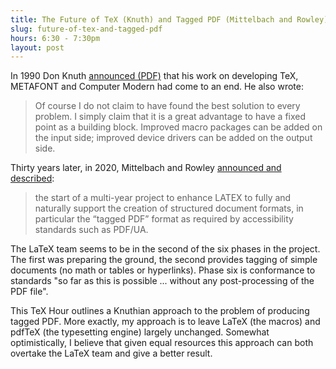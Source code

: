 ```yaml
---
title: The Future of TeX (Knuth) and Tagged PDF (Mittelbach and Rowley)
slug: future-of-tex-and-tagged-pdf
hours: 6:30 - 7:30pm
layout: post
---
```


<!-- { % youtube VvtZA2i-veg %} -->

In 1990 Don Knuth [announced
(PDF)](https://tug.org/TUGboat/tb11-4/tb30knut.pdf) that his work on
developing TeX, METAFONT and Computer Modern had come to an end. He
also wrote:

> Of course I do not claim to have found the best solution to every
problem. I simply claim that it is a great advantage to have a fixed
point as a building block. Improved macro packages can be added on the
input side; improved device drivers can be added on the output side.

Thirty years later, in 2020, Mittelbach and Rowley [announced and
described](https://www.latex-project.org/publications/2020-FMi-TUB-tb129mitt-tagpdf.pdf):


> the start of a multi-year project to enhance LATEX to fully and
naturally support the creation of structured document formats, in
particular the “tagged PDF” format as required by accessibility
standards such as PDF/UA.


The LaTeX team seems to be in the second of the six phases in the
project. The first was preparing the ground, the second provides
tagging of simple documents (no math or tables or hyperlinks). Phase
six is conformance to standards "so far as this is possible
... without any post-processing of the PDF file".

This TeX Hour outlines a Knuthian approach to the problem of producing
tagged PDF. More exactly, my approach is to leave LaTeX (the macros)
and pdfTeX (the typesetting engine) largely unchanged. Somewhat
optimistically, I believe that given equal resources this approach can
both overtake the LaTeX team and give a better result.
